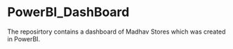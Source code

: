 # PowerBI_DashBoard
The reposirtory contains a dashboard of Madhav Stores which was created in PowerBI.
